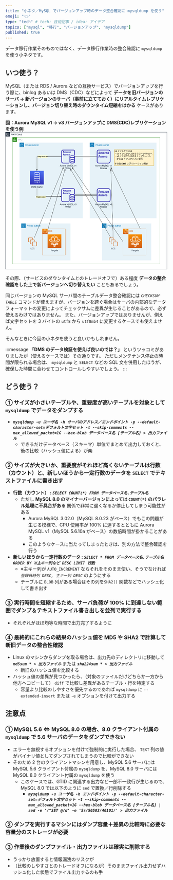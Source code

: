 ```yaml
---
title: "小ネタ／MySQL でバージョンアップ時のデータ整合確認に mysqldump を使う"
emoji: "👈"
type: "tech" # tech: 技術記事 / idea: アイデア
topics: ["mysql", "移行", "バージョンアップ", "mysqldump"]
published: true
---
```


データ移行作業そのものではなく、データ移行作業時の整合確認に `mysqldump` を使う小ネタです。

## いつ使う？

MySQL（または RDS / Aurora などの互換サービス）でバージョンアップを行う際に、binlog あるいは DMS（CDC）などによって **データを旧バージョンのサーバ → 新バージョンのサーバ（事前に立てておく）にリアルタイムレプリケーションし、バージョン切り替え時のダウンタイム短縮をはかる** ケースがあります。

**図：Aurora MySQL v1 → v3 バージョンアップに DMS(CDC)レプリケーションを使う例**
![](/images/aurora-mysql3-plan-book/dms_replication_before.png)

その際、（サービスのダウンタイムとのトレードオフで）ある程度 **データの整合確認をした上で新バージョンへ切り替えたい** こともあるでしょう。

同じバージョンの MySQL サーバ間のテーブルデータ整合確認には _`CHECKSUM TABLE`_ コマンドが使えますが、バージョンを跨ぐ場合はサーバの内部的なデータフォーマットの変更によってチェックサムに差異が生じることがあるので、必ず使えるわけではありません。
また、バージョンアップではありませんが、例えば文字セットを 3 バイトの `utf8` から `utf8mb4` に変更するケースでも使えません。

そんなときに今回の小ネタを使うと良いかもしれません。

:::message
**「DMS のデータ検証を使えば良いのでは？」** というツッコミがありましたが（使えるケースでは）その通りです。
ただしメンテナンス停止の時間が限られる場合は、 `mysqldump` と `SELECT` などの SQL 文を併用したほうが、確保した時間に合わせてコントロールしやすいでしょう。
:::

## どう使う？

### ① サイズが小さいテーブルや、重要度が高いテーブルを対象として `mysqldump` でデータをダンプする

- **_`mysqldump -u ユーザ名 -h サーバのアドレス／エンドポイント -p --default-character-set=デフォルト文字セット -t --skip-comments --max_allowed_packet=1G --hex-blob データベース名 [テーブル名] > 出力ファイル`_**
  - できるだけデータベース（スキーマ）単位でまとめて出力しておくと、後の比較（ハッシュ値による）が楽

### ② サイズが大きいか、重要度がそれほど高くないテーブルは行数（カウント）と、新しいほうから一定行数のデータを `SELECT` でテキストファイルに書き出す

- **行数（カウント） : _`SELECT COUNT(*) FROM データベース名.テーブル名`_**
  - ただし **MySQL 8.0 のマイナーバージョンによっては `COUNT(*)` のパラレル処理に不具合がある** 関係で非常に遅くなるか停止してしまう可能性がある
    - Aurora MySQL 3.02.0（MySQL 8.0.23 がベース）でもこの問題が生じる模様で、CPU 使用率が 100% に達するとともに Aurora MySQL v1（MySQL 5.6.10a がベース）の数倍時間が掛かることがある
    - このようなケースに当たってしまったときは、別の方法で整合確認を行う
- **新しいほうから一定行数のデータ : _`SELECT * FROM データベース名.テーブル名 ORDER BY ※主キー列など DESC LIMIT 行数`_**
  - ※主キー列が `AUTO_INCREMENT` ならそれをそのまま使い、そうでなければ _`登録日時列 DESC, 主キー列 DESC`_ のようにする
  - テーブルに `BLOB` 列がある場合はその列を`SHA2()` 関数などでハッシュ化して書き出す

### ③ 実行時間を短縮するため、サーバ負荷が 100% に到達しない範囲でダンプ＆テキストファイル書き出しを並列で実行する

- それぞれがほぼ均等な時間で出力完了するように

### ④ 最終的にこれらの結果のハッシュ値を MD5 や SHA2 で計算して新旧データの整合性確認

- Linux のマシンからダンプを取る場合は、出力先のディレクトリに移動して **_`md5sum * > 出力ファイル`_** または **_`sha224sum * > 出力ファイル`_**
  - 新旧のハッシュ値を比較する
- ハッシュ値の差異が見つかったら、（対象のファイルだけどちらか一方から他方へコピーして） `diff` で比較し差異があるテーブル・行を特定する
  - 容量より比較のしやすさを優先するのであれば `mysqldump` に `--extended-insert` または `-e` オプションを付けて出力する

## 注意点

### ① MySQL 5.6 ⇔ MySQL 8.0 の場合、8.0 クライアント付属の `mysqldump` で 5.6 サーバのデータをダンプできない

- エラーを無視するオプションを付けて強制的に実行した場合、 `TEXT` 列の値がバイナリ値としてダンプされてしまうので比較ができない
- そのため 2 台のクライアントマシンを用意し、MySQL 5.6 サーバには MySQL 5.6 クライアント付属の `mysqldump` を、MySQL 8.0 サーバには MySQL 8.0 クライアント付属の `mysqldump` を使う
  - このケースでは、GTID に関連する出力など一部不一致行が生じるので、MySQL 8.0 では以下のように `sed` で置換／行削除する
    - **_`mysqldump -u ユーザ名 -h エンドポイント -p --default-character-set=デフォルト文字セット -t --skip-comments --max_allowed_packet=1G --hex-blob データベース名 [テーブル名] | sed -e '/^SET @/d' -e '5s/50503/40101/' > 出力ファイル`_**

### ② ダンプを実行するマシンにはダンプ容量＋差異の比較時に必要な容量分のストレージが必要

### ③ 作業後のダンプファイル・出力ファイルは確実に削除する

- うっかり放置すると情報漏洩のリスクが
- （比較のしやすさとのトレードオフになるが）そのままファイル出力せずハッシュ化した状態でファイル出力するのも手
